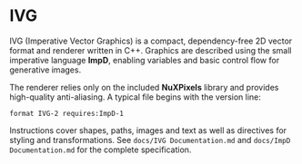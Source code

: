 # IVG

IVG (Imperative Vector Graphics) is a compact, dependency-free 2D vector format and renderer written in C++. Graphics are described using the small imperative language **ImpD**, enabling variables and basic control flow for generative images.

The renderer relies only on the included **NuXPixels** library and provides high-quality anti-aliasing. A typical file begins with the version line:

```
format IVG-2 requires:ImpD-1
```

Instructions cover shapes, paths, images and text as well as directives for styling and transformations. See `docs/IVG Documentation.md` and `docs/ImpD Documentation.md` for the complete specification.
